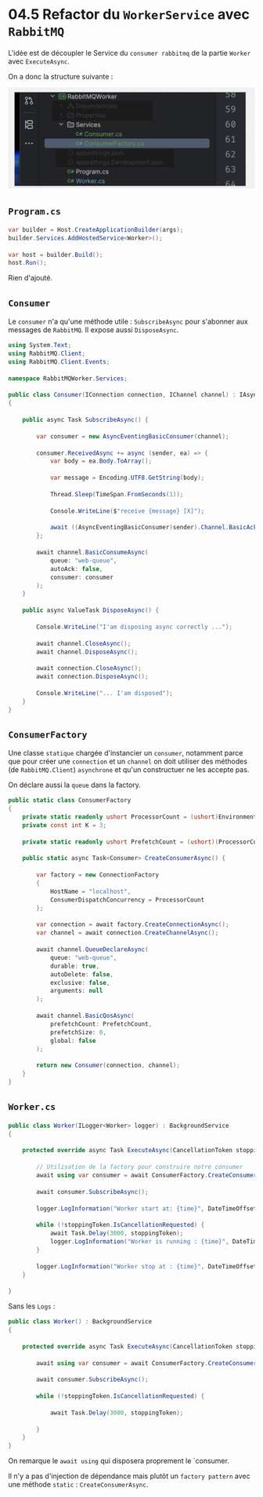 # 04.5 Refactor du `WorkerService` avec `RabbitMQ`

L'idée est de découpler le Service du `consumer rabbitmq` de la partie `Worker` avec `ExecuteAsync`.

On a donc la structure suivante :

<img src="assets/new-archi-worker-rabbitmq-files.png" alt="new-archi-worker-rabbitmq-files" />

## `Program.cs`

```cs
var builder = Host.CreateApplicationBuilder(args);
builder.Services.AddHostedService<Worker>();

var host = builder.Build();
host.Run();
```

Rien d'ajouté.



## `Consumer`

Le `consumer` n'a qu'une méthode utile : `SubscribeAsync` pour s'abonner aux messages de `RabbitMQ`. Il expose aussi `DisposeAsync`.

```cs
using System.Text;
using RabbitMQ.Client;
using RabbitMQ.Client.Events;

namespace RabbitMQWorker.Services;

public class Consumer(IConnection connection, IChannel channel) : IAsyncDisposable
{

    public async Task SubscribeAsync() {
        
        var consumer = new AsyncEventingBasicConsumer(channel);

        consumer.ReceivedAsync += async (sender, ea) => {
            var body = ea.Body.ToArray();

            var message = Encoding.UTF8.GetString(body);

            Thread.Sleep(TimeSpan.FromSeconds(1));

            Console.WriteLine($"receive {message} [X]");

            await ((AsyncEventingBasicConsumer)sender).Channel.BasicAckAsync(ea.DeliveryTag, false);
        };

        await channel.BasicConsumeAsync(
            queue: "web-queue",
            autoAck: false,
            consumer: consumer
        );
    }
    
    public async ValueTask DisposeAsync() {
        
        Console.WriteLine("I'am disposing async correctly ...");
        
        await channel.CloseAsync();
        await channel.DisposeAsync();

        await connection.CloseAsync();
        await connection.DisposeAsync();

        Console.WriteLine("... I'am disposed");
    }
}
```



## `ConsumerFactory`

Une classe `statique` chargée d'instancier un `consumer`, notamment parce que pour créer une `connection` et un `channel` on doit utiliser des méthodes (de `RabbitMQ.Client`) `asynchrone` et qu'un constructuer ne les accepte pas.

On déclare aussi la `queue` dans la factory.

```cs
public static class ConsumerFactory
{
    private static readonly ushort ProcessorCount = (ushort)Environment.ProcessorCount;
    private const int K = 3;

    private static readonly ushort PrefetchCount = (ushort)(ProcessorCount * K);
    
    public static async Task<Consumer> CreateConsumerAsync() {
        
        var factory = new ConnectionFactory
        {
            HostName = "localhost",
            ConsumerDispatchConcurrency = ProcessorCount
        };

        var connection = await factory.CreateConnectionAsync();
        var channel = await connection.CreateChannelAsync();
        
        await channel.QueueDeclareAsync(
            queue: "web-queue",
            durable: true,
            autoDelete: false,
            exclusive: false,
            arguments: null
        );

        await channel.BasicQosAsync(
            prefetchCount: PrefetchCount,
            prefetchSize: 0,
            global: false
        );

        return new Consumer(connection, channel);
    }
}
```



## `Worker.cs`

```cs
public class Worker(ILogger<Worker> logger) : BackgroundService
{
    
    protected override async Task ExecuteAsync(CancellationToken stoppingToken) {

        // Utilisation de la factory pour construire notre consumer
        await using var consumer = await ConsumerFactory.CreateConsumerAsync();

        await consumer.SubscribeAsync();
        
        logger.LogInformation("Worker start at: {time}", DateTimeOffset.Now);

        while (!stoppingToken.IsCancellationRequested) {
            await Task.Delay(3000, stoppingToken);
            logger.LogInformation("Worker is running : {time}", DateTimeOffset.Now);
        }

        logger.LogInformation("Worker stop at : {time}", DateTimeOffset.Now);
    }
    
}
```

Sans les `Logs` :

```cs
public class Worker() : BackgroundService
{
    
    protected override async Task ExecuteAsync(CancellationToken stoppingToken) {

        await using var consumer = await ConsumerFactory.CreateConsumerAsync();

        await consumer.SubscribeAsync();

        while (!stoppingToken.IsCancellationRequested) {
            
            await Task.Delay(3000, stoppingToken);

        }
    }  
}
```

On remarque le `await using` qui disposera proprement le `consumer.

Il n'y a pas d'injection de dépendance mais plutôt un `factory pattern` avec une méthode `static` : `CreateConsumerAsync`.

